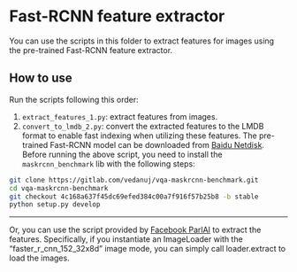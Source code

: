 # Fast-RCNN feature extractor

You can use the scripts in this folder to extract features for images using the pre-trained Fast-RCNN feature extractor.

## How to use

Run the scripts following this order: 
1. `extract_features_1.py`: extract features from images.
2. `convert_to_lmdb_2.py`: convert the extracted features to the LMDB format to enable fast indexing when utilizing these features.
The pre-trained Fast-RCNN model can be downloaded from [Baidu Netdisk](https://pan.baidu.com/s/13AbkX4JjrHXx-4MNF_4a6w?pwd=vxs5).
Before running the above script, you need to install the `maskrcnn_benchmark` lib with the following steps:
```bash
git clone https://gitlab.com/vedanuj/vqa-maskrcnn-benchmark.git
cd vqa-maskrcnn-benchmark
git checkout 4c168a637f45dc69efed384c00a7f916f57b25b8 -b stable
python setup.py develop
```

-----

Or, you can use the script provided by [Facebook ParlAI](https://github.com/facebookresearch/ParlAI/blob/main/parlai/core/image_featurizers.py) to extract the features.
Specifically, if you instantiate an ImageLoader with the “faster_r_cnn_152_32x8d” image mode, you can simply call loader.extract to load the images.
